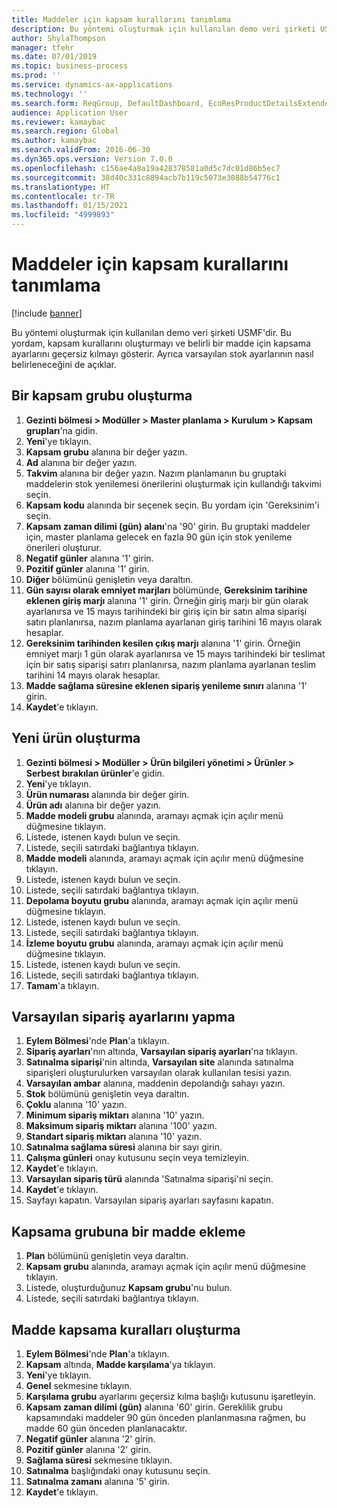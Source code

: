 ```yaml
---
title: Maddeler için kapsam kurallarını tanımlama
description: Bu yöntemi oluşturmak için kullanılan demo veri şirketi USMF'dir.
author: ShylaThompson
manager: tfehr
ms.date: 07/01/2019
ms.topic: business-process
ms.prod: ''
ms.service: dynamics-ax-applications
ms.technology: ''
ms.search.form: ReqGroup, DefaultDashboard, EcoResProductDetailsExtended, EcoResProductCreate, InventItemOrderSetup, ReqItemTable
audience: Application User
ms.reviewer: kamaybac
ms.search.region: Global
ms.author: kamaybac
ms.search.validFrom: 2016-06-30
ms.dyn365.ops.version: Version 7.0.0
ms.openlocfilehash: c156ae4a8a19a428378581a0d5c7dc01d86b5ec7
ms.sourcegitcommit: 38d40c331c8894acb7b119c5073e3088b54776c1
ms.translationtype: HT
ms.contentlocale: tr-TR
ms.lasthandoff: 01/15/2021
ms.locfileid: "4999893"
---
```

# <a name="define-coverage-rules-for-items"></a>Maddeler için kapsam kurallarını tanımlama

[!include [banner](../../includes/banner.md)]

Bu yöntemi oluşturmak için kullanılan demo veri şirketi USMF'dir. Bu yordam, kapsam kurallarını oluşturmayı ve belirli bir madde için kapsama ayarlarını geçersiz kılmayı gösterir. Ayrıca varsayılan stok ayarlarının nasıl belirleneceğini de açıklar.


## <a name="create-a-coverage-group"></a>Bir kapsam grubu oluşturma
1. **Gezinti bölmesi > Modüller > Master planlama > Kurulum > Kapsam grupları**'na gidin.
2. **Yeni**'ye tıklayın.
3. **Kapsam grubu** alanına bir değer yazın.
4. **Ad** alanına bir değer yazın.
5. **Takvim** alanına bir değer yazın. Nazım planlamanın bu gruptaki maddelerin stok yenilemesi önerilerini oluşturmak için kullandığı takvimi seçin.  
6. **Kapsam kodu** alanında bir seçenek seçin. Bu yordam için 'Gereksinim'i seçin.  
7. **Kapsam zaman dilimi (gün) alanı**'na '90' girin. Bu gruptaki maddeler için, master planlama gelecek en fazla 90 gün için stok yenileme önerileri oluşturur.  
8. **Negatif günler** alanına '1' girin.
9. **Pozitif günler** alanına '1' girin.
10. **Diğer** bölümünü genişletin veya daraltın.
11. **Gün sayısı olarak emniyet marjları** bölümünde, **Gereksinim tarihine eklenen giriş marjı** alanına '1' girin. Örneğin giriş marjı bir gün olarak ayarlanırsa ve 15 mayıs tarihindeki bir giriş için bir satın alma siparişi satırı planlanırsa, nazım planlama ayarlanan giriş tarihini 16 mayıs olarak hesaplar.  
12. **Gereksinim tarihinden kesilen çıkış marjı** alanına '1' girin. Örneğin emniyet marjı 1 gün olarak ayarlanırsa ve 15 mayıs tarihindeki bir teslimat için bir satış siparişi satırı planlanırsa, nazım planlama ayarlanan teslim tarihini 14 mayıs olarak hesaplar.  
13. **Madde sağlama süresine eklenen sipariş yenileme sınırı** alanına '1' girin.
14. **Kaydet**'e tıklayın.

## <a name="create-a-new-product"></a>Yeni ürün oluşturma
1. **Gezinti bölmesi > Modüller > Ürün bilgileri yönetimi > Ürünler > Serbest bırakılan ürünler**'e gidin.
2. **Yeni**'ye tıklayın.
3. **Ürün numarası** alanında bir değer girin.
4. **Ürün adı** alanına bir değer yazın.
5. **Madde modeli grubu** alanında, aramayı açmak için açılır menü düğmesine tıklayın.
6. Listede, istenen kaydı bulun ve seçin.
7. Listede, seçili satırdaki bağlantıya tıklayın.
8. **Madde modeli** alanında, aramayı açmak için açılır menü düğmesine tıklayın.
9. Listede, istenen kaydı bulun ve seçin.
10. Listede, seçili satırdaki bağlantıya tıklayın.
11. **Depolama boyutu grubu** alanında, aramayı açmak için açılır menü düğmesine tıklayın.
12. Listede, istenen kaydı bulun ve seçin.
13. Listede, seçili satırdaki bağlantıya tıklayın.
14. **İzleme boyutu grubu** alanında, aramayı açmak için açılır menü düğmesine tıklayın.
15. Listede, istenen kaydı bulun ve seçin.
16. Listede, seçili satırdaki bağlantıya tıklayın.
17. **Tamam**'a tıklayın.

## <a name="setup-default-order-settings"></a>Varsayılan sipariş ayarlarını yapma
1. **Eylem Bölmesi**'nde **Plan**'a tıklayın.
2. **Sipariş ayarları**'nın altında, **Varsayılan sipariş ayarları**'na tıklayın.
3. **Satınalma siparişi**'nin altında, **Varsayılan site** alanında satınalma siparişleri oluşturulurken varsayılan olarak kullanılan tesisi yazın.
4. **Varsayılan ambar** alanına, maddenin depolandığı sahayı yazın.
5. **Stok** bölümünü genişletin veya daraltın.
6. **Çoklu** alanına '10' yazın.
7. **Minimum sipariş miktarı** alanına '10' yazın.
8. **Maksimum sipariş miktarı** alanına '100' yazın.
9. **Standart sipariş miktarı** alanına '10' yazın.
10. **Satınalma sağlama süresi** alanına bir sayı girin.
11. **Çalışma günleri** onay kutusunu seçin veya temizleyin.
12. **Kaydet**'e tıklayın.
13. **Varsayılan sipariş türü** alanında 'Satınalma siparişi'ni seçin.
14. **Kaydet**'e tıklayın.
15. Sayfayı kapatın. Varsayılan sipariş ayarları sayfasını kapatın.  

## <a name="add-an-item-to-a-coverage-group"></a>Kapsama grubuna bir madde ekleme
1. **Plan** bölümünü genişletin veya daraltın.
2. **Kapsam grubu** alanında, aramayı açmak için açılır menü düğmesine tıklayın.
3. Listede, oluşturduğunuz **Kapsam grubu**'nu bulun.
4. Listede, seçili satırdaki bağlantıya tıklayın.

## <a name="create-item-coverage-rules"></a>Madde kapsama kuralları oluşturma
1. **Eylem Bölmesi**'nde **Plan**'a tıklayın.
2. **Kapsam** altında, **Madde karşılama**'ya tıklayın.
3. **Yeni**'ye tıklayın.
4. **Genel** sekmesine tıklayın.
5. **Karşılama grubu** ayarlarını geçersiz kılma başlığı kutusunu işaretleyin.
6. **Kapsam zaman dilimi (gün)** alanına '60' girin. Gereklilik grubu kapsamındaki maddeler 90 gün önceden planlanmasına rağmen, bu madde 60 gün önceden planlanacaktır.  
7. **Negatif günler** alanına '2' girin.
8. **Pozitif günler** alanına '2' girin.
9. **Sağlama süresi** sekmesine tıklayın.
10. **Satınalma** başlığındaki onay kutusunu seçin.
11. **Satınalma zamanı** alanına '5' girin.
12. **Kaydet**'e tıklayın.


